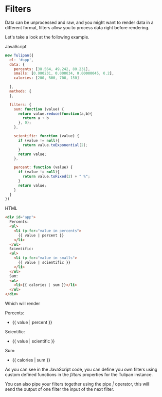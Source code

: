 # Filters

Data can be unprocessed and raw, and you might want to render data in a different format, filters allow you to process data right before rendering.

Let's take a look at the following example.

JavaScript
```javascript
new Tulipan({
  el: '#app',
  data: {
    percents: [38.564, 49.242, 80.231],
    smalls: [0.000231, 0.000034, 0.00000045, 0.2],
    calories: [200, 500, 700, 150]

  },
  methods: {
  },

  filters: {
    sum: function (value) {
      return value.reduce(function(a,b){
        return a + b
      }, 0);
    },

    scientific: function (value) {
      if (value != null){
        return value.toExponential(2);
      }
      return value;
    },

    percent: function (value) {
      if (value != null){
        return value.toFixed(2) + " %";
      }
      return value;
    }
  }
})
```

HTML
```html
<div id="app">
  Percents:
  <ul>
    <li tp-for="value in percents">
      {{ value | percent }}
    </li>
  </ul>
  Scientific:
  <ul>
    <li tp-for="value in smalls">
      {{ value | scientific }}
    </li>
  </ul>
  Sum:
  <ul>
    <li>{{ calories | sum }}</li>
  </ul>
</div>
```

Which will render
<div id="demo8-app" class="demo">
  Percents:
  <ul>
    <li tp-for="value in percents">
      {{ value | percent }}
    </li>
  </ul>
  Scientific:
  <ul>
    <li tp-for="value in smalls">
      {{ value | scientific }}
    </li>
  </ul>
  Sum:
  <ul>
    <li>{{ calories | sum }}</li>
  </ul>
</div>

As you can see in the JavaScript code, you can define you own filters using custom defined functions in the *filters* properties for the Tulipan instance.

You can also pipe your filters together using the pipe *|* operator, this will send the output of one filter the input of the next filter.